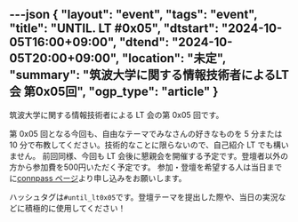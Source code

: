 ---json
{
    "layout": "event",
    "tags": "event",
    "title": "UNTIL. LT #0x05",
    "dtstart": "2024-10-05T16:00+09:00",
    "dtend": "2024-10-05T20:00+09:00",
    "location": "未定",
    "summary": "筑波大学に関する情報技術者によるLT会 第0x05回",
    "ogp_type": "article"
}
---

<!-- <img src="/assets/img/until_lt_poster_5th.webp" height=600> -->

筑波大学に関する情報技術者による LT 会の第 0x05 回です。

第 0x05 回となる今回も、自由なテーマでみなさんの好きなものを 5 分または 10 分で布教してください。技術的なことに限らないので、自己紹介 LT でも構いません。
前回同様、今回も LT 会後に懇親会を開催する予定です。登壇者以外の方から参加費を500円いただく予定です。
参加・登壇を希望する人は当日までに[connpass ページ](https://connpass.com/event/330777/)より申し込みをお願いします。

ハッシュタグは`#until_lt0x05`です。登壇テーマを提出した際や、当日の実況などに積極的に使用してください！

<!-- ## 発表テーマ
### 10分枠

### 5分枠 -->
